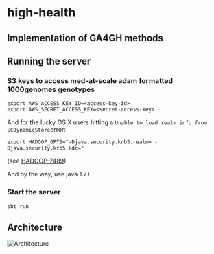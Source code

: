# high-health
## Implementation of GA4GH methods

## Running the server


### S3 keys to access med-at-scale adam formatted 1000genomes genotypes
```
export AWS_ACCESS_KEY_ID=<access-key-id>
export AWS_SECRET_ACCESS_KEY=<secret-access-key>
```
And for the lucky OS X users hitting a ```Unable to load realm info from SCDynamicStore```error:
```
export HADOOP_OPTS="-Djava.security.krb5.realm= -Djava.security.krb5.kdc="
```
(see <a href="https://issues.apache.org/jira/browse/HADOOP-7489">HADOOP-7489</a>)

And by the way, use java 1.7+

### Start the server

```sbt run```


## Architecture
![Architecture](https://raw.github.com/med-at-scale/high-health/master/images/archi.png)
